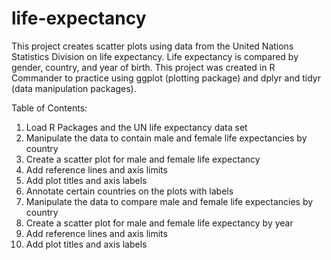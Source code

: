 # life-expectancy
This project creates scatter plots using data from the United Nations Statistics Division on life expectancy. Life expectancy is compared by gender, country, and year of birth. This project was created in R Commander to practice using ggplot (plotting package) and dplyr and tidyr (data manipulation packages).

Table of Contents:
1. Load R Packages and the UN life expectancy data set
2. Manipulate the data to contain male and female life expectancies by country
3. Create a scatter plot for male and female life expectancy
4. Add reference lines and axis limits
5. Add plot titles and axis labels
6. Annotate certain countries on the plots with labels
7. Manipulate the data to compare male and female life expectancies by country
8. Create a scatter plot for male and female life expectancy by year
9. Add reference lines and axis limits
10. Add plot titles and axis labels

